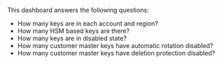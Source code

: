 This dashboard answers the following questions:

- How many keys are in each account and region?
- How many HSM based keys are there?
- How many keys are in disabled state?
- How many customer master keys have automatic rotation disabled?
- How many customer master keys have deletion protection disabled?
